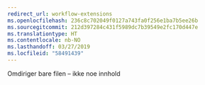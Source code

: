 ```yaml
---
redirect_url: workflow-extensions
ms.openlocfilehash: 236c8c702049f0127a743fa0f256e1ba7b5ee26b
ms.sourcegitcommit: 212d397284c431f5989dc7b39549e2fc170d447e
ms.translationtype: HT
ms.contentlocale: nb-NO
ms.lasthandoff: 03/27/2019
ms.locfileid: "58491439"
---
```

Omdiriger bare filen – ikke noe innhold